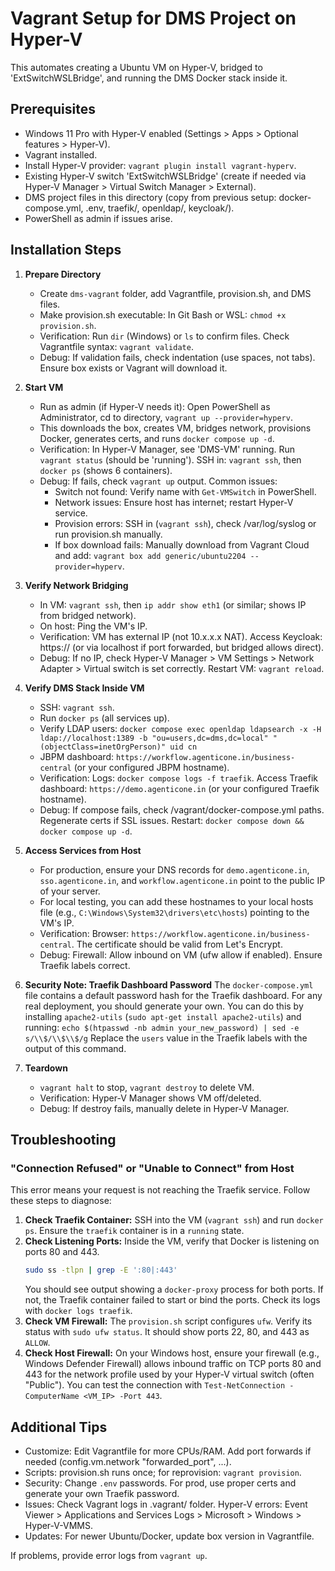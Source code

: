 # Vagrant Setup for DMS Project on Hyper-V

This automates creating a Ubuntu VM on Hyper-V, bridged to 'ExtSwitchWSLBridge', and running the DMS Docker stack inside it.

## Prerequisites
- Windows 11 Pro with Hyper-V enabled (Settings > Apps > Optional features > Hyper-V).
- Vagrant installed[](https://www.vagrantup.com/downloads).
- Install Hyper-V provider: `vagrant plugin install vagrant-hyperv`.
- Existing Hyper-V switch 'ExtSwitchWSLBridge' (create if needed via Hyper-V Manager > Virtual Switch Manager > External).
- DMS project files in this directory (copy from previous setup: docker-compose.yml, .env, traefik/, openldap/, keycloak/).
- PowerShell as admin if issues arise.

## Installation Steps

1. **Prepare Directory**
   - Create `dms-vagrant` folder, add Vagrantfile, provision.sh, and DMS files.
   - Make provision.sh executable: In Git Bash or WSL: `chmod +x provision.sh`.
   - Verification: Run `dir` (Windows) or `ls` to confirm files. Check Vagrantfile syntax: `vagrant validate`.
   - Debug: If validation fails, check indentation (use spaces, not tabs). Ensure box exists or Vagrant will download it.

2. **Start VM**
   - Run as admin (if Hyper-V needs it): Open PowerShell as Administrator, cd to directory, `vagrant up --provider=hyperv`.
   - This downloads the box, creates VM, bridges network, provisions Docker, generates certs, and runs `docker compose up -d`.
   - Verification: In Hyper-V Manager, see 'DMS-VM' running. Run `vagrant status` (should be 'running'). SSH in: `vagrant ssh`, then `docker ps` (shows 6 containers).
   - Debug: If fails, check `vagrant up` output. Common issues:
     - Switch not found: Verify name with `Get-VMSwitch` in PowerShell.
     - Network issues: Ensure host has internet; restart Hyper-V service.
     - Provision errors: SSH in (`vagrant ssh`), check /var/log/syslog or run provision.sh manually.
     - If box download fails: Manually download from Vagrant Cloud and add: `vagrant box add generic/ubuntu2204 --provider=hyperv`.

3. **Verify Network Bridging**
   - In VM: `vagrant ssh`, then `ip addr show eth1` (or similar; shows IP from bridged network).
   - On host: Ping the VM's IP.
   - Verification: VM has external IP (not 10.x.x.x NAT). Access Keycloak: https://<vm-ip> (or via localhost if port forwarded, but bridged allows direct).
   - Debug: If no IP, check Hyper-V Manager > VM Settings > Network Adapter > Virtual switch is set correctly. Restart VM: `vagrant reload`.

4. **Verify DMS Stack Inside VM**
   - SSH: `vagrant ssh`.
   - Run `docker ps` (all services up).
   - Verify LDAP users: `docker compose exec openldap ldapsearch -x -H ldap://localhost:1389 -b "ou=users,dc=dms,dc=local" "(objectClass=inetOrgPerson)" uid cn`
   - JBPM dashboard: `https://workflow.agenticone.in/business-central` (or your configured JBPM hostname).
   - Verification: Logs: `docker compose logs -f traefik`. Access Traefik dashboard: `https://demo.agenticone.in` (or your configured Traefik hostname).
   - Debug: If compose fails, check /vagrant/docker-compose.yml paths. Regenerate certs if SSL issues. Restart: `docker compose down && docker compose up -d`.

5. **Access Services from Host**
   - For production, ensure your DNS records for `demo.agenticone.in`, `sso.agenticone.in`, and `workflow.agenticone.in` point to the public IP of your server.
   - For local testing, you can add these hostnames to your local hosts file (e.g., `C:\Windows\System32\drivers\etc\hosts`) pointing to the VM's IP.
   - Verification: Browser: `https://workflow.agenticone.in/business-central`. The certificate should be valid from Let's Encrypt.
   - Debug: Firewall: Allow inbound on VM (ufw allow if enabled). Ensure Traefik labels correct.

6. **Security Note: Traefik Dashboard Password**
   The `docker-compose.yml` file contains a default password hash for the Traefik dashboard. For any real deployment, you should generate your own. You can do this by installing `apache2-utils` (`sudo apt-get install apache2-utils`) and running:
   `echo $(htpasswd -nb admin your_new_password) | sed -e s/\\$/\\$\\$/g`
   Replace the `users` value in the Traefik labels with the output of this command.

7. **Teardown**
   - `vagrant halt` to stop, `vagrant destroy` to delete VM.
   - Verification: Hyper-V Manager shows VM off/deleted.
   - Debug: If destroy fails, manually delete in Hyper-V Manager.

## Troubleshooting

### "Connection Refused" or "Unable to Connect" from Host

This error means your request is not reaching the Traefik service. Follow these steps to diagnose:

1.  **Check Traefik Container:** SSH into the VM (`vagrant ssh`) and run `docker ps`. Ensure the `traefik` container is in a `running` state.
2.  **Check Listening Ports:** Inside the VM, verify that Docker is listening on ports 80 and 443.
    ```bash
    sudo ss -tlpn | grep -E ':80|:443'
    ```
    You should see output showing a `docker-proxy` process for both ports. If not, the Traefik container failed to start or bind the ports. Check its logs with `docker logs traefik`.
3.  **Check VM Firewall:** The `provision.sh` script configures `ufw`. Verify its status with `sudo ufw status`. It should show ports 22, 80, and 443 as `ALLOW`.
4.  **Check Host Firewall:** On your Windows host, ensure your firewall (e.g., Windows Defender Firewall) allows inbound traffic on TCP ports 80 and 443 for the network profile used by your Hyper-V virtual switch (often "Public"). You can test the connection with `Test-NetConnection -ComputerName <VM_IP> -Port 443`.

## Additional Tips
- Customize: Edit Vagrantfile for more CPUs/RAM. Add port forwards if needed (config.vm.network "forwarded_port", ...).
- Scripts: provision.sh runs once; for reprovision: `vagrant provision`.
- Security: Change `.env` passwords. For prod, use proper certs and generate your own Traefik password.
- Issues: Check Vagrant logs in .vagrant/ folder. Hyper-V errors: Event Viewer > Applications and Services Logs > Microsoft > Windows > Hyper-V-VMMS.
- Updates: For newer Ubuntu/Docker, update box version in Vagrantfile.

If problems, provide error logs from `vagrant up`.
